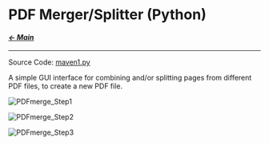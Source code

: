 # PDF Merger/Splitter (Python)

#### _[&larr; Main](index.md)_

---

Source Code:
[maven1.py](https://github.com/jeremyaemmett/jeremyaemmett.github.io/blob/main/pdfmerge.py)

A simple GUI interface for combining and/or splitting pages from different PDF files, to create a new PDF file.

![PDFmerge_Step1](https://github.com/user-attachments/assets/a6512293-d8b0-4e88-9860-5c7458c62889)

![PDFmerge_Step2](https://github.com/user-attachments/assets/bd9546ea-6ef4-4878-9395-31021f3e6920)

![PDFmerge_Step3](https://github.com/user-attachments/assets/e30fa0ad-e182-4956-a414-f59c4efc6524)
